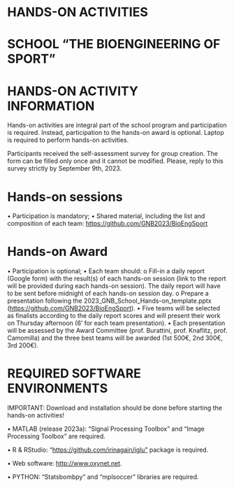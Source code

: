 # HANDS-ON ACTIVITIES 
# SCHOOL “THE BIOENGINEERING OF SPORT”

# HANDS-ON ACTIVITY INFORMATION
Hands-on activities are integral part of the school program and participation is required. Instead, participation to the hands-on award is optional. Laptop is required to perform hands-on activities.

Participants received the self-assessment survey for group creation. The form can be filled only once and it cannot be modified. Please, reply to this survey strictly by September 9th, 2023.

# Hands-on sessions
•	Participation is mandatory;
•	Shared material, including the list and composition of each team: https://github.com/GNB2023/BioEngSport

# Hands-on Award
•	Participation is optional;
•	Each team should:
o	Fill-in a daily report (Google form) with the result(s) of each hands-on session (link to the report will be provided during each hands-on session). The daily report will have to be sent before midnight of each hands-on session day.
o	Prepare a presentation following the 2023_GNB_School_Hands-on_template.pptx (https://github.com/GNB2023/BioEngSport).
•	Five teams will be selected as finalists according to the daily report scores and will present their work on Thursday afternoon (6’ for each team presentation).
•	Each presentation will be assessed by the Award Committee (prof. Burattini, prof. Knaflitz, prof. Camomilla) and the three best teams will be awarded (1st 500€, 2nd 300€, 3rd 200€).

# REQUIRED SOFTWARE ENVIRONMENTS
IMPORTANT: Download and installation should be done before starting the hands-on activities!

•	MATLAB (release 2023a): “Signal Processing Toolbox” and “Image Processing Toolbox” are required.

•	R & RStudio: “https://github.com/irinagain/iglu” package is required.

•	Web software: http://www.oxynet.net.

•	PYTHON: “Statsbombpy” and “mplsoccer” libraries are required.
